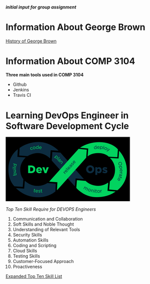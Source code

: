##### initial input for group assignment

# Information About George Brown 
[History of George Brown](https://en.wikipedia.org/wiki/George_Brown_College)

# Information About COMP 3104 

**Three main tools used in COMP 3104**
- Github
- Jenkins
- Travis CI

# Learning DevOps Engineer in Software Development Cycle
![devops!](image/devops-b.png)

*Top Ten Skill Require for DEVOPS Engineers*

1. Communication and Collaboration
2. Soft Skills and Noble Thought
3. Understanding of Relevant Tools
4. Security Skills
5. Automation Skills
6. Coding and Scripting
7. Cloud Skills
8. Testing Skills
9. Customer-Focused Approach
10. Proactiveness

[Expanded Top Ten Skill List](https://www.veritis.com/blog/top-10-skills-that-make-a-perfect-devops-engineer/)